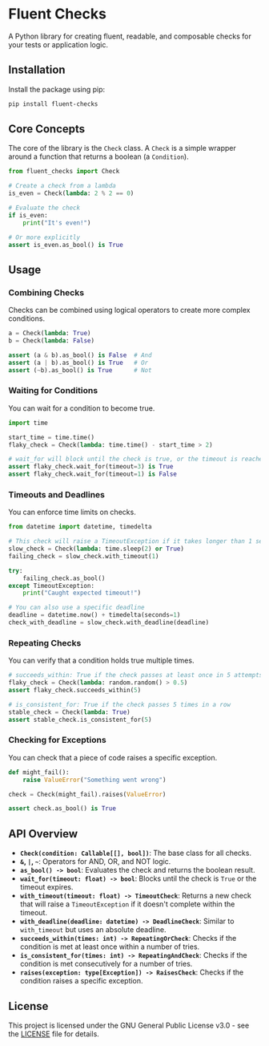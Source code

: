 # Fluent Checks

A Python library for creating fluent, readable, and composable checks for your tests or application logic.

## Installation

Install the package using pip:

```bash
pip install fluent-checks
```

## Core Concepts

The core of the library is the `Check` class. A `Check` is a simple wrapper around a function that returns a boolean (a `Condition`).
```python
from fluent_checks import Check

# Create a check from a lambda
is_even = Check(lambda: 2 % 2 == 0)

# Evaluate the check
if is_even:
    print("It's even!")

# Or more explicitly
assert is_even.as_bool() is True
```

## Usage
### Combining Checks

Checks can be combined using logical operators to create more complex conditions.
```python
a = Check(lambda: True)
b = Check(lambda: False)

assert (a & b).as_bool() is False  # And
assert (a | b).as_bool() is True   # Or
assert (~b).as_bool() is True      # Not
```

### Waiting for Conditions

You can wait for a condition to become true.
```python
import time

start_time = time.time()
flaky_check = Check(lambda: time.time() - start_time > 2)

# wait_for will block until the check is true, or the timeout is reached.
assert flaky_check.wait_for(timeout=3) is True
assert flaky_check.wait_for(timeout=1) is False
```

### Timeouts and Deadlines

You can enforce time limits on checks.

```python
from datetime import datetime, timedelta

# This check will raise a TimeoutException if it takes longer than 1 second
slow_check = Check(lambda: time.sleep(2) or True)
failing_check = slow_check.with_timeout(1)

try:
    failing_check.as_bool()
except TimeoutException:
    print("Caught expected timeout!")

# You can also use a specific deadline
deadline = datetime.now() + timedelta(seconds=1)
check_with_deadline = slow_check.with_deadline(deadline)
```

### Repeating Checks

You can verify that a condition holds true multiple times.

```python
# succeeds_within: True if the check passes at least once in 5 attempts
flaky_check = Check(lambda: random.random() > 0.5)
assert flaky_check.succeeds_within(5)

# is_consistent_for: True if the check passes 5 times in a row
stable_check = Check(lambda: True)
assert stable_check.is_consistent_for(5)
```

### Checking for Exceptions

You can check that a piece of code raises a specific exception.

```python
def might_fail():
    raise ValueError("Something went wrong")

check = Check(might_fail).raises(ValueError)

assert check.as_bool() is True
```

## API Overview

-   **`Check(condition: Callable[[], bool])`**: The base class for all checks.
-   **`&`, `|`, `~`**: Operators for AND, OR, and NOT logic.
-   **`as_bool() -> bool`**: Evaluates the check and returns the boolean result.
-   **`wait_for(timeout: float) -> bool`**: Blocks until the check is `True` or the timeout expires.
-   **`with_timeout(timeout: float) -> TimeoutCheck`**: Returns a new check that will raise a `TimeoutException` if it doesn't complete within the timeout.
-   **`with_deadline(deadline: datetime) -> DeadlineCheck`**: Similar to `with_timeout` but uses an absolute deadline.
-   **`succeeds_within(times: int) -> RepeatingOrCheck`**: Checks if the condition is met at least once within a number of tries.
-   **`is_consistent_for(times: int) -> RepeatingAndCheck`**: Checks if the condition is met consecutively for a number of tries.
-   **`raises(exception: type[Exception]) -> RaisesCheck`**: Checks if the condition raises a specific exception.
## License

This project is licensed under the GNU General Public License v3.0 - see the [LICENSE](LICENSE) file for details.
